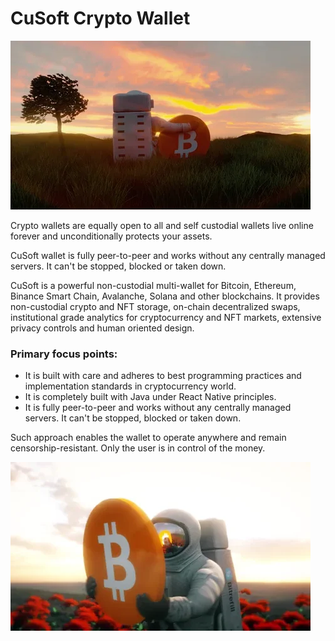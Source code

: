 # CuSoft Crypto Wallet

![Demo Animation](https://github.com/jmcusac/CuSoft-React-Native-Portfolio/blob/main/graphics/blockchain.webp?raw=true)

Crypto wallets are equally open to all and self custodial wallets live online forever and unconditionally protects your assets.

CuSoft wallet is fully peer-to-peer and works without any centrally managed servers. It can't be stopped, blocked or taken down.

CuSoft is a powerful non-custodial multi-wallet for Bitcoin, Ethereum, Binance Smart Chain, Avalanche, Solana and other blockchains. It provides non-custodial crypto and NFT storage, on-chain decentralized swaps, institutional grade analytics for cryptocurrency and NFT markets, extensive privacy controls and human oriented design. 

### Primary focus points:

 - It is built with care and adheres to best programming practices and implementation standards in cryptocurrency world.
 - It is completely built with Java under React Native principles.
 - It is fully peer-to-peer and works without any centrally managed servers. It can't be stopped, blocked or taken down.

Such approach enables the wallet to operate anywhere and remain censorship-resistant. Only the user is in control of the money.

![Demo Animation](https://github.com/jmcusac/CuSoft-React-Native-Portfolio/blob/main/graphics/bitcoin.webp?raw=true)